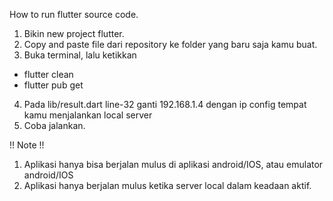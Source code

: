 How to run flutter source code.

1. Bikin new project flutter.
2. Copy and paste file dari repository ke folder yang baru saja kamu buat.
3. Buka terminal, lalu ketikkan
 - flutter clean
 - flutter pub get
4. Pada lib/result.dart line-32 ganti 192.168.1.4 dengan ip config tempat kamu menjalankan local server
5. Coba jalankan.

!! Note !!
1. Aplikasi hanya bisa berjalan mulus di aplikasi android/IOS, atau emulator android/IOS
2. Aplikasi hanya berjalan mulus ketika server local dalam keadaan aktif.